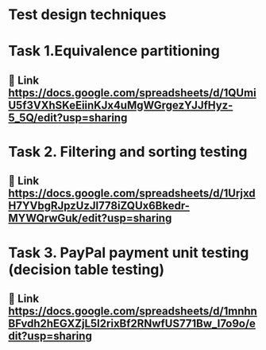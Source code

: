 # Test design techniques
# Task 1.Equivalence partitioning
## 🔗 Link https://docs.google.com/spreadsheets/d/1QUmiU5f3VXhSKeEiinKJx4uMgWGrgezYJJfHyz-5_5Q/edit?usp=sharing
# Task 2. Filtering and sorting testing
## 🔗 Link https://docs.google.com/spreadsheets/d/1UrjxdH7YVbgRJpzUzJl778iZQUx6Bkedr-MYWQrwGuk/edit?usp=sharing
# Task 3. PayPal payment unit testing (decision table testing)
## 🔗 Link https://docs.google.com/spreadsheets/d/1mnhnBFvdh2hEGXZjL5l2rixBf2RNwfUS771Bw_I7o9o/edit?usp=sharing
